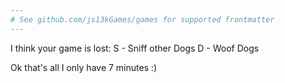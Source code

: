 ```yaml
---
# See github.com/js13kGames/games for supported frontmatter
---
```

I think your game is lost:
S - Sniff other Dogs
D - Woof Dogs

Ok that's all I only have 7 minutes :)